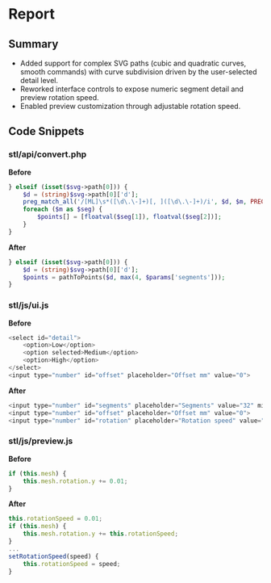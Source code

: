# Report

## Summary
- Added support for complex SVG paths (cubic and quadratic curves, smooth commands) with curve subdivision driven by the user-selected detail level.
- Reworked interface controls to expose numeric segment detail and preview rotation speed.
- Enabled preview customization through adjustable rotation speed.

## Code Snippets
### stl/api/convert.php
**Before**
```php
} elseif (isset($svg->path[0])) {
    $d = (string)$svg->path[0]['d'];
    preg_match_all('/[ML]\s*([\d\.\-]+)[, ]([\d\.\-]+)/i', $d, $m, PREG_SET_ORDER);
    foreach ($m as $seg) {
        $points[] = [floatval($seg[1]), floatval($seg[2])];
    }
}
```
**After**
```php
} elseif (isset($svg->path[0])) {
    $d = (string)$svg->path[0]['d'];
    $points = pathToPoints($d, max(4, $params['segments']));
}
```

### stl/js/ui.js
**Before**
```javascript
<select id="detail">
    <option>Low</option>
    <option selected>Medium</option>
    <option>High</option>
</select>
<input type="number" id="offset" placeholder="Offset mm" value="0">
```
**After**
```javascript
<input type="number" id="segments" placeholder="Segments" value="32" min="3">
<input type="number" id="offset" placeholder="Offset mm" value="0">
<input type="number" id="rotation" placeholder="Rotation speed" value="0.01" step="0.01">
```

### stl/js/preview.js
**Before**
```javascript
if (this.mesh) {
    this.mesh.rotation.y += 0.01;
}
```
**After**
```javascript
this.rotationSpeed = 0.01;
if (this.mesh) {
    this.mesh.rotation.y += this.rotationSpeed;
}
...
setRotationSpeed(speed) {
    this.rotationSpeed = speed;
}
```


